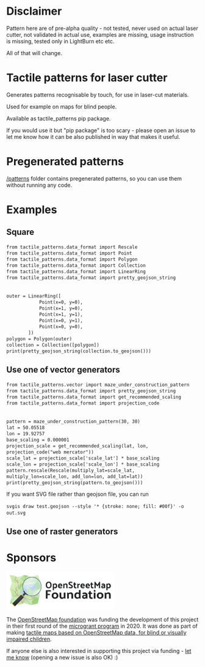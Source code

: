 # Disclaimer

Pattern here are of pre-alpha quality - not tested, never used on actual laser cutter, not validated in actual use, examples are missing, usage instruction is missing, tested only in LightBurn etc etc.

All of that will change.

# Tactile patterns for laser cutter

Generates patterns recognisable by touch, for use in laser-cut materials.

Used for example on maps for blind people.

Available as tactile_patterns pip package.

If you would use it but "pip package" is too scary - please open an issue to let me know how it can be also published in way that makes it useful.

# Pregenerated patterns

[/patterns](/patterns) folder contains pregenerated patterns, so you can use them without running any code.

# Examples

## Square

```
from tactile_patterns.data_format import Rescale
from tactile_patterns.data_format import Point
from tactile_patterns.data_format import Polygon
from tactile_patterns.data_format import Collection
from tactile_patterns.data_format import LinearRing
from tactile_patterns.data_format import pretty_geojson_string


outer = LinearRing([
            Point(x=0, y=0),
            Point(x=1, y=0),
            Point(x=1, y=1),
            Point(x=0, y=1),
            Point(x=0, y=0),
        ])
polygon = Polygon(outer)
collection = Collection([polygon])
print(pretty_geojson_string(collection.to_geojson()))
```

## Use one of vector generators

```
from tactile_patterns.vector import maze_under_construction_pattern
from tactile_patterns.data_format import pretty_geojson_string
from tactile_patterns.data_format import get_recommended_scaling
from tactile_patterns.data_format import projection_code


pattern = maze_under_construction_pattern(30, 30)
lat = 50.05518
lon = 19.92757
base_scaling = 0.000001
projection_scale = get_recommended_scaling(lat, lon, projection_code("web mercator"))
scale_lat = projection_scale['scale_lat'] * base_scaling
scale_lon = projection_scale['scale_lon'] * base_scaling
pattern.rescale(Rescale(multiply_lat=scale_lat, multiply_lon=scale_lon, add_lon=lon, add_lat=lat))
print(pretty_geojson_string(pattern.to_geojson()))
```

If you want SVG file rather than geojson file, you can run

`svgis draw test.geojson --style '* {stroke: none; fill: #00f}' -o out.svg`

## Use one of raster generators


# Sponsors

<a href="https://osmfoundation.org/"><img src="logo_osmf.png" height="100"/></a><br/>

The [OpenStreetMap foundation](https://wiki.osmfoundation.org/wiki/Main_Page) was funding the development of this project in their first round of the [microgrant program](https://wiki.osmfoundation.org/wiki/Microgrants) in 2020. It was done as part of making [tactile maps based on OpenStreetMap data, for blind or visually impaired children](https://wiki.openstreetmap.org/wiki/Microgrants/Microgrants_2020/Proposal/Tactile_maps_for_blind_or_visually_impaired_children).

If anyone else is also interested in supporting this project via funding - [let me know](mailto:osm-messages@tutanota.com) (opening a new issue is also OK) :)

